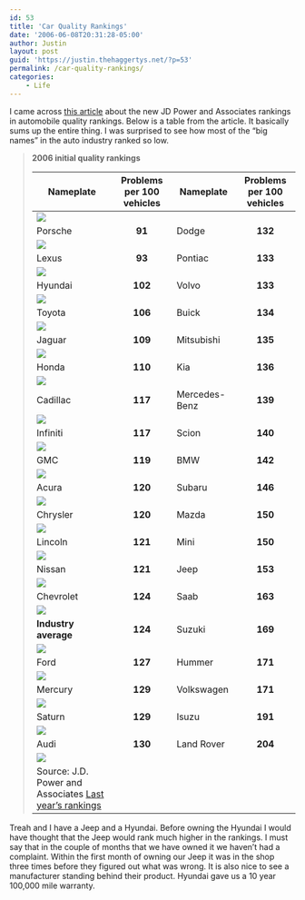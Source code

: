```yaml
---
id: 53
title: 'Car Quality Rankings'
date: '2006-06-08T20:31:28-05:00'
author: Justin
layout: post
guid: 'https://justin.thehaggertys.net/?p=53'
permalink: /car-quality-rankings/
categories:
    - Life
---
```


I came across [this article](http://www.usatoday.com/money/autos/2006-06-07-iqs_x.htm) about the new JD Power and Associates rankings in automobile quality rankings. Below is a table from the article. It basically sums up the entire thing. I was surprised to see how most of the “big names” in the auto industry ranked so low.

> **2006 initial quality rankings**
> 
> | Nameplate | <div align="center">Problems per 100 vehicles</div> | Nameplate | <div align="center">Problems per 100 vehicles</div> |
> |---|---|---|---|
> | ![](http://images.usatoday.com/_common/_images/ipr/grey.gif) |
> | Porsche | <div align="center">**91**</div> | Dodge | <div align="center">**132**</div> |
> | ![](http://images.usatoday.com/_common/_images/ipr/grey.gif) |
> | Lexus | <div align="center">**93**</div> | Pontiac | <div align="center">**133**</div> |
> | ![](http://images.usatoday.com/_common/_images/ipr/grey.gif) |
> | Hyundai | <div align="center">**102**</div> | Volvo | <div align="center">**133**</div> |
> | ![](http://images.usatoday.com/_common/_images/ipr/grey.gif) |
> | Toyota | <div align="center">**106**</div> | Buick | <div align="center">**134**</div> |
> | ![](http://images.usatoday.com/_common/_images/ipr/grey.gif) |
> | Jaguar | <div align="center">**109**</div> | Mitsubishi | <div align="center">**135**</div> |
> | ![](http://images.usatoday.com/_common/_images/ipr/grey.gif) |
> | Honda | <div align="center">**110**</div> | Kia | <div align="center">**136**</div> |
> | ![](http://images.usatoday.com/_common/_images/ipr/grey.gif) |
> | Cadillac | <div align="center">**117**</div> | Mercedes-Benz | <div align="center">**139**</div> |
> | ![](http://images.usatoday.com/_common/_images/ipr/grey.gif) |
> | Infiniti | <div align="center">**117**</div> | Scion | <div align="center">**140**</div> |
> | ![](http://images.usatoday.com/_common/_images/ipr/grey.gif) |
> | GMC | <div align="center">**119**</div> | BMW | <div align="center">**142**</div> |
> | ![](http://images.usatoday.com/_common/_images/ipr/grey.gif) |
> | Acura | <div align="center">**120**</div> | Subaru | <div align="center">**146**</div> |
> | ![](http://images.usatoday.com/_common/_images/ipr/grey.gif) |
> | Chrysler | <div align="center">**120**</div> | Mazda | <div align="center">**150**</div> |
> | ![](http://images.usatoday.com/_common/_images/ipr/grey.gif) |
> | Lincoln | <div align="center">**121**</div> | Mini | <div align="center">**150**</div> |
> | ![](http://images.usatoday.com/_common/_images/ipr/grey.gif) |
> | Nissan | <div align="center">**121**</div> | Jeep | <div align="center">**153**</div> |
> | ![](http://images.usatoday.com/_common/_images/ipr/grey.gif) |
> | Chevrolet | <div align="center">**124**</div> | Saab | <div align="center">**163**</div> |
> | ![](http://images.usatoday.com/_common/_images/ipr/grey.gif) |
> | **Industry average** | <div align="center">**124**</div> | Suzuki | <div align="center">**169**</div> |
> | ![](http://images.usatoday.com/_common/_images/ipr/grey.gif) |
> | Ford | <div align="center">**127**</div> | Hummer | <div align="center">**171**</div> |
> | ![](http://images.usatoday.com/_common/_images/ipr/grey.gif) |
> | Mercury | <div align="center">**129**</div> | Volkswagen | <div align="center">**171**</div> |
> | ![](http://images.usatoday.com/_common/_images/ipr/grey.gif) |
> | Saturn | <div align="center">**129**</div> | Isuzu | <div align="center">**191**</div> |
> | ![](http://images.usatoday.com/_common/_images/ipr/grey.gif) |
> | Audi | <div align="center">**130**</div> | Land Rover | <div align="center">**204**</div> |
> | ![](http://images.usatoday.com/_common/_images/ipr/grey.gif) |
> | Source: J.D. Power and Associates  [Last year’s rankings  ](http://www.usatoday.com/money/autos/2005-05-19-quality-nameplates.htm) |

Treah and I have a Jeep and a Hyundai. Before owning the Hyundai I would have thought that the Jeep would rank much higher in the rankings. I must say that in the couple of months that we have owned it we haven’t had a complaint. Within the first month of owning our Jeep it was in the shop three times before they figured out what was wrong. It is also nice to see a manufacturer standing behind their product. Hyundai gave us a 10 year 100,000 mile warranty.